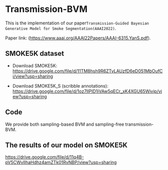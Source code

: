 # Transmission-BVM

This is the implementation of our paper`Transmission-Guided Bayesian Generative Model for Smoke Segmentation(AAAI2022)`.

Paper link: (https://www.aaai.org/AAAI22Papers/AAAI-6315.YanS.pdf).



## SMOKE5K dataset 

- Download SMOKE5K: https://drive.google.com/file/d/11TM8hsh9R6ZTvLAUzfD6eD051MbOufCi/view?usp=sharing

- Download SMOKE5K_S (scribble annotations): https://drive.google.com/file/d/1oz7lIPID1iVAw5qECr_xK4XGU65Wivip/view?usp=sharing

## Code

We provide both sampling-based BVM and sampling-free transmission-BVM.

## The results of our model on SMOKE5K

https://drive.google.com/file/d/11q4B-pV5CWvIlhaHdhz4amZTk01RvNBP/view?usp=sharing





